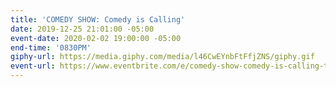 ```yaml
---
title: 'COMEDY SHOW: Comedy is Calling'
date: 2019-12-25 21:01:00 -05:00
event-date: 2020-02-02 19:00:00 -05:00
end-time: '0830PM'
giphy-url: https://media.giphy.com/media/l46CwEYnbFtFfjZNS/giphy.gif
event-url: https://www.eventbrite.com/e/comedy-show-comedy-is-calling-tickets-87288429041
---
```


